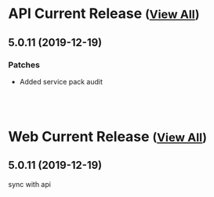 
# API Current Release <small>([View All](/API.md))</small>
## 5.0.11 (2019-12-19)
### Patches 

- Added service pack audit

<br><br>
# Web Current Release <small>([View All](/Web.md))</small>
## 5.0.11 (2019-12-19)
sync with api

  